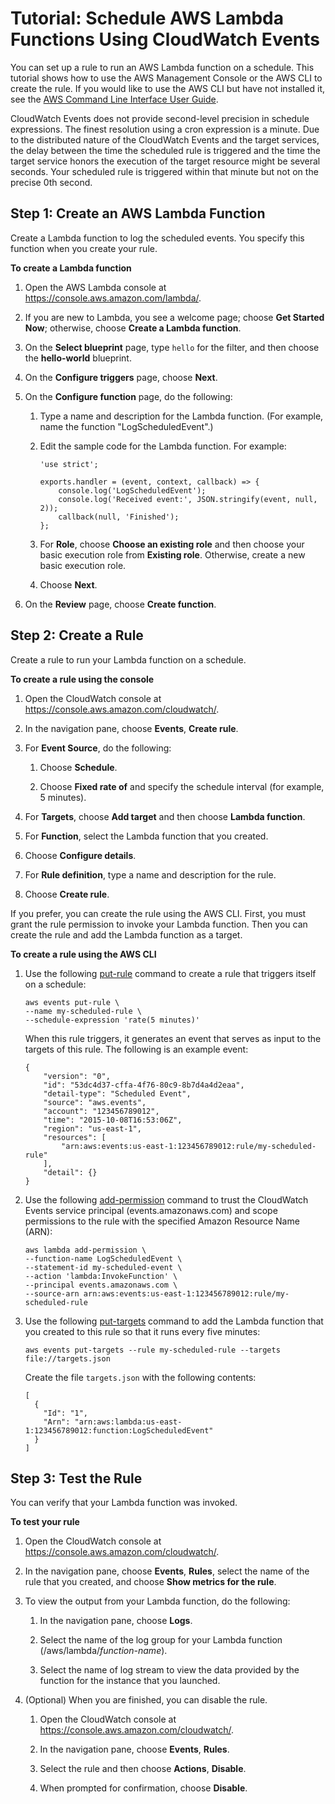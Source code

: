 # Tutorial: Schedule AWS Lambda Functions Using CloudWatch Events<a name="RunLambdaSchedule"></a>

You can set up a rule to run an AWS Lambda function on a schedule\. This tutorial shows how to use the AWS Management Console or the AWS CLI to create the rule\. If you would like to use the AWS CLI but have not installed it, see the [AWS Command Line Interface User Guide](http://docs.aws.amazon.com/cli/latest/userguide/)\.

CloudWatch Events does not provide second\-level precision in schedule expressions\. The finest resolution using a cron expression is a minute\. Due to the distributed nature of the CloudWatch Events and the target services, the delay between the time the scheduled rule is triggered and the time the target service honors the execution of the target resource might be several seconds\. Your scheduled rule is triggered within that minute but not on the precise 0th second\.

## Step 1: Create an AWS Lambda Function<a name="create-lambda-function"></a>

Create a Lambda function to log the scheduled events\. You specify this function when you create your rule\.

**To create a Lambda function**

1. Open the AWS Lambda console at [https://console\.aws\.amazon\.com/lambda/](https://console.aws.amazon.com/lambda/)\.

1. If you are new to Lambda, you see a welcome page; choose **Get Started Now**; otherwise, choose **Create a Lambda function**\.

1. On the **Select blueprint** page, type `hello` for the filter, and then choose the **hello\-world** blueprint\.

1. On the **Configure triggers** page, choose **Next**\.

1. On the **Configure function** page, do the following:

   1. Type a name and description for the Lambda function\. \(For example, name the function "LogScheduledEvent"\.\)

   1. Edit the sample code for the Lambda function\. For example:

      ```
      'use strict';
      
      exports.handler = (event, context, callback) => {
          console.log('LogScheduledEvent');
          console.log('Received event:', JSON.stringify(event, null, 2));
          callback(null, 'Finished');
      };
      ```

   1. For **Role**, choose **Choose an existing role** and then choose your basic execution role from **Existing role**\. Otherwise, create a new basic execution role\.

   1. Choose **Next**\.

1. On the **Review** page, choose **Create function**\.

## Step 2: Create a Rule<a name="schedule-create-rule"></a>

Create a rule to run your Lambda function on a schedule\.

**To create a rule using the console**

1. Open the CloudWatch console at [https://console\.aws\.amazon\.com/cloudwatch/](https://console.aws.amazon.com/cloudwatch/)\.

1. In the navigation pane, choose **Events**, **Create rule**\.

1. For **Event Source**, do the following:

   1. Choose **Schedule**\.

   1. Choose **Fixed rate of** and specify the schedule interval \(for example, 5 minutes\)\.

1. For **Targets**, choose **Add target** and then choose **Lambda function**\.

1. For **Function**, select the Lambda function that you created\.

1. Choose **Configure details**\.

1. For **Rule definition**, type a name and description for the rule\.

1. Choose **Create rule**\.

If you prefer, you can create the rule using the AWS CLI\. First, you must grant the rule permission to invoke your Lambda function\. Then you can create the rule and add the Lambda function as a target\.

**To create a rule using the AWS CLI**

1. Use the following [put\-rule](http://docs.aws.amazon.com/cli/latest/reference/events/put-rule.html) command to create a rule that triggers itself on a schedule:

   ```
   aws events put-rule \
   --name my-scheduled-rule \
   --schedule-expression 'rate(5 minutes)'
   ```

   When this rule triggers, it generates an event that serves as input to the targets of this rule\. The following is an example event:

   ```
   {
       "version": "0",
       "id": "53dc4d37-cffa-4f76-80c9-8b7d4a4d2eaa",
       "detail-type": "Scheduled Event",
       "source": "aws.events",
       "account": "123456789012",
       "time": "2015-10-08T16:53:06Z",
       "region": "us-east-1",
       "resources": [
           "arn:aws:events:us-east-1:123456789012:rule/my-scheduled-rule"
       ],
       "detail": {}
   }
   ```

1. Use the following [add\-permission](http://docs.aws.amazon.com/cli/latest/reference/lambda/add-permission.html) command to trust the CloudWatch Events service principal \(events\.amazonaws\.com\) and scope permissions to the rule with the specified Amazon Resource Name \(ARN\):

   ```
   aws lambda add-permission \
   --function-name LogScheduledEvent \
   --statement-id my-scheduled-event \
   --action 'lambda:InvokeFunction' \
   --principal events.amazonaws.com \
   --source-arn arn:aws:events:us-east-1:123456789012:rule/my-scheduled-rule
   ```

1. Use the following [put\-targets](http://docs.aws.amazon.com/cli/latest/reference/events/put-targets.html) command to add the Lambda function that you created to this rule so that it runs every five minutes:

   ```
   aws events put-targets --rule my-scheduled-rule --targets file://targets.json
   ```

   Create the file `targets.json` with the following contents:

   ```
   [
     {
       "Id": "1", 
       "Arn": "arn:aws:lambda:us-east-1:123456789012:function:LogScheduledEvent"
     }
   ]
   ```

## Step 3: Test the Rule<a name="schedule-test-rule"></a>

You can verify that your Lambda function was invoked\.

**To test your rule**

1. Open the CloudWatch console at [https://console\.aws\.amazon\.com/cloudwatch/](https://console.aws.amazon.com/cloudwatch/)\.

1. In the navigation pane, choose **Events**, **Rules**, select the name of the rule that you created, and choose **Show metrics for the rule**\.

1. To view the output from your Lambda function, do the following:

   1. In the navigation pane, choose **Logs**\.

   1. Select the name of the log group for your Lambda function \(/aws/lambda/*function\-name*\)\.

   1. Select the name of log stream to view the data provided by the function for the instance that you launched\.

1. \(Optional\) When you are finished, you can disable the rule\.

   1. Open the CloudWatch console at [https://console\.aws\.amazon\.com/cloudwatch/](https://console.aws.amazon.com/cloudwatch/)\.

   1. In the navigation pane, choose **Events**, **Rules**\.

   1. Select the rule and then choose **Actions**, **Disable**\.

   1. When prompted for confirmation, choose **Disable**\.